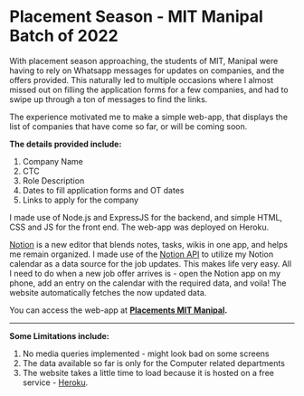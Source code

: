 # Placement Season - MIT Manipal Batch of 2022
With placement season approaching, the students of MIT, Manipal were having to rely on Whatsapp messages for updates on companies, and the offers provided. This naturally led to multiple occasions where I almost missed out on filling the application forms for a few companies, and had to swipe up through a ton of messages to find the links.


The experience motivated me to make a simple web-app, that displays the list of companies that have come so far, or will be coming soon. 

**The details provided include:**
1) Company Name
2) CTC 
3) Role Description
4) Dates to fill application forms and OT dates
5) Links to apply for the company

I made use of Node.js and ExpressJS for the backend, and simple HTML, CSS and JS for the front end. The web-app was deployed on Heroku.

[Notion](https://www.notion.so/) is a new editor that blends notes, tasks, wikis in one app, and helps me remain organized. I made use of the [Notion API](https://developers.notion.com/reference) to utilize my Notion calendar as a data source for the job updates. This makes life very easy. All I need to do when a new job offer arrives is - open the Notion app on my phone, add an entry on the calendar with the required data, and voila! The website automatically fetches the now updated data.

You can access the web-app at **[Placements MIT Manipal](https://placement-updates-mit.herokuapp.com/).**

---
**Some Limitations include:**
1) No media queries implemented - might look bad on some screens
2) The data available so far is only for the Computer related departments
3) The website takes a little time to load because it is hosted on a free service - [Heroku](https://dashboard.heroku.com/).
